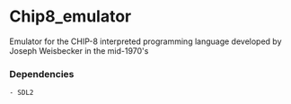 # Chip8_emulator
Emulator for the CHIP-8 interpreted programming language developed by Joseph Weisbecker in the mid-1970's

### Dependencies
    - SDL2
